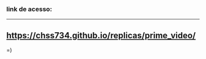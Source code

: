 ### link de acesso:
-----------------------------------------------------------
https://chss734.github.io/replicas/prime_video/
-----------------------------------------------------------

=)

